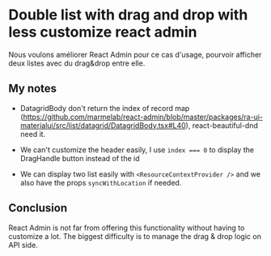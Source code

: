 # Double list with drag and drop with less customize react admin

Nous voulons améliorer React Admin pour ce cas d'usage, pourvoir afficher deux listes avec du drag&drop entre elle.

## My notes

- DatagridBody don't return the index of record map (https://github.com/marmelab/react-admin/blob/master/packages/ra-ui-materialui/src/list/datagrid/DatagridBody.tsx#L40), react-beautiful-dnd need it.

- We can't customize the header easily, I use `index === 0` to display the DragHandle button instead of the id

- We can display two list easily with `<ResourceContextProvider />` and we also have the props `syncWithLocation` if needed.

## Conclusion

React Admin is not far from offering this functionality without having to customize a lot. The biggest difficulty is to manage the drag & drop logic on API side.
